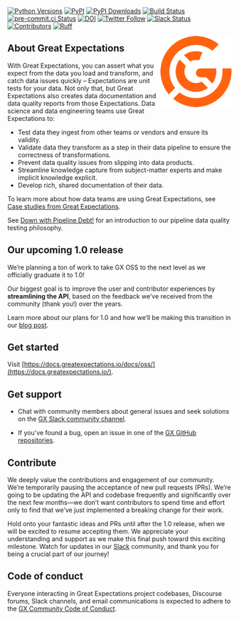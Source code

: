 [![Python Versions](https://img.shields.io/pypi/pyversions/great_expectations.svg)](https://pypi.python.org/pypi/great_expectations)
[![PyPI](https://img.shields.io/pypi/v/great_expectations)](https://pypi.org/project/great-expectations/#history)
[![PyPI Downloads](https://img.shields.io/pypi/dm/great-expectations)](https://pypistats.org/packages/great-expectations)
[![Build Status](https://img.shields.io/azure-devops/build/great-expectations/bedaf2c2-4c4a-4b37-87b0-3877190e71f5/1)](https://dev.azure.com/great-expectations/great_expectations/_build/latest?definitionId=1&branchName=develop)
[![pre-commit.ci Status](https://results.pre-commit.ci/badge/github/great-expectations/great_expectations/develop.svg)](https://results.pre-commit.ci/latest/github/great-expectations/great_expectations/develop)
[![DOI](https://zenodo.org/badge/DOI/10.5281/zenodo.5683574.svg)](https://doi.org/10.5281/zenodo.5683574)
[![Twitter Follow](https://img.shields.io/twitter/follow/expectgreatdata?style=social)](https://twitter.com/expectgreatdata)
[![Slack Status](https://img.shields.io/badge/slack-join_chat-white.svg?logo=slack&style=social)](https://greatexpectations.io/slack)
[![Contributors](https://img.shields.io/github/contributors/great-expectations/great_expectations)](https://github.com/great-expectations/great_expectations/graphs/contributors)
[![Ruff](https://img.shields.io/endpoint?url=https://raw.githubusercontent.com/charliermarsh/ruff/main/assets/badge/v1.json)](https://github.com/charliermarsh/ruff)

<!-- <<<Super-quickstart links go here>>> -->

<img align="right" src="./docs/docusaurus/static/img/gx-mark-160.png">

## About Great Expectations

With Great Expectations, you can assert what you expect from the data you load and transform, and catch data issues quickly – Expectations are unit tests for your data. Not only that, but Great Expectations also creates data documentation and data quality reports from those Expectations. Data science and data engineering teams use Great Expectations to:

- Test data they ingest from other teams or vendors and ensure its validity.
- Validate data they transform as a step in their data pipeline to ensure the correctness of transformations.
- Prevent data quality issues from slipping into data products.
- Streamline knowledge capture from subject-matter experts and make implicit knowledge explicit.
- Develop rich, shared documentation of their data.

To learn more about how data teams are using Great Expectations, see [Case studies from Great Expectations](https://greatexpectations.io/case-studies/).

See [Down with Pipeline Debt!](https://greatexpectations.io/blog/down-with-pipeline-debt-introducing-great-expectations/) for an introduction to our pipeline data quality testing philosophy.


## Our upcoming 1.0 release

We’re planning a ton of work to take GX OSS to the next level as we officially graduate it to 1.0!

Our biggest goal is to improve the user and contributor experiences by **streamlining the API**, based on the feedback we’ve received from the community (thank you!) over the years.

Learn more about our plans for 1.0 and how we’ll be making this transition in our [blog post](https://greatexpectations.io/blog/the-next-step-for-gx-oss-1-0).

<!--
--------------------------------------------------
<<<A bunch of logos go here for social proof>>>

--------------------------------------------------
-->

## Get started

Visit [https://docs.greatexpectations.io/docs/oss/](https://docs.greatexpectations.io/).


## Get support

- Chat with community members about general issues and seek solutions on the [GX Slack community channel](https://greatexpectationstalk.slack.com/archives/CUTCNHN82).

- If you've found a bug, open an issue in one of the [GX GitHub repositories](https://github.com/great-expectations).

## Contribute

We deeply value the contributions and engagement of our community. We’re temporarily pausing the acceptance of new pull requests (PRs). We’re going to be updating the API and codebase frequently and significantly over the next few months—we don’t want contributors to spend time and effort only to find that we’ve just implemented a breaking change for their work.

Hold onto your fantastic ideas and PRs until after the 1.0 release, when we will be excited to resume accepting them. We appreciate your understanding and support as we make this final push toward this exciting milestone. Watch for updates in our [Slack](https://greatexpectations.io/slack) community, and thank you for being a crucial part of our journey!

## Code of conduct

Everyone interacting in Great Expectations project codebases, Discourse forums, Slack channels, and email communications is expected to adhere to the [GX Community Code of Conduct](https://discourse.greatexpectations.io/t/gx-community-code-of-conduct/1199).
